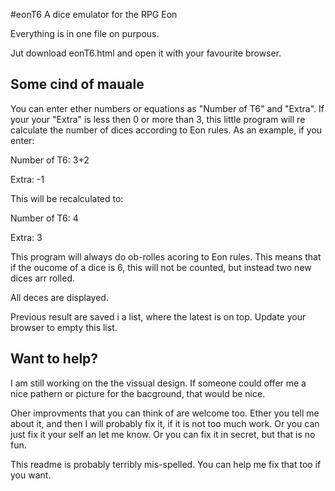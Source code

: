 #eonT6
A dice emulator for the RPG Eon

Everything is in one file on purpous.

Jut download eonT6.html and open it with your favourite browser.

## Some cind of mauale
You can enter ether numbers or equations as "Number of T6" and "Extra". If your your "Extra" is less then 0 or more than 3, this little program will re calculate the number of dices according to Eon rules.
As an example, if you enter:

Number of T6: 3+2

Extra: -1

This will be recalculated to:

Number of T6: 4

Extra: 3

This program will always do ob-rolles acoring to Eon rules. This means that if the oucome of a dice is 6, this will not be counted, but instead two new dices arr rolled.

All deces are displayed.

Previous result are saved i a list, where the latest is on top. Update your browser to empty this list.

## Want to help?
I am still working on the the vissual design. If someone could offer me a nice pathern or picture for the bacground, that would be nice.

Oher improvments that you can think of are welcome too. Ether you tell me about it, and then I will probably fix it, if it is not too much work. Or you can just fix it your self an let me know. Or you can fix it in secret, but that is no fun.

This readme is probably terribly mis-spelled. You can help me fix that too if you want. 
